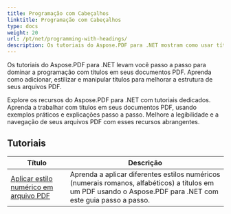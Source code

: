 ```yaml
---
title: Programação com Cabeçalhos
linktitle: Programação com Cabeçalhos
type: docs
weight: 20
url: /pt/net/programming-with-headings/
description: Os tutoriais do Aspose.PDF para .NET mostram como usar títulos para melhorar a estrutura dos seus documentos PDF.
---
```

Os tutoriais do Aspose.PDF para .NET levam você passo a passo para dominar a programação com títulos em seus documentos PDF. Aprenda como adicionar, estilizar e manipular títulos para melhorar a estrutura de seus arquivos PDF.

Explore os recursos do Aspose.PDF para .NET com tutoriais dedicados. Aprenda a trabalhar com títulos em seus documentos PDF, usando exemplos práticos e explicações passo a passo. Melhore a legibilidade e a navegação de seus arquivos PDF com esses recursos abrangentes.

## Tutoriais
| Título | Descrição |
| --- | --- | 
| [Aplicar estilo numérico em arquivo PDF](./apply-number-style/) | Aprenda a aplicar diferentes estilos numéricos (numerais romanos, alfabéticos) a títulos em um PDF usando o Aspose.PDF para .NET com este guia passo a passo. |   